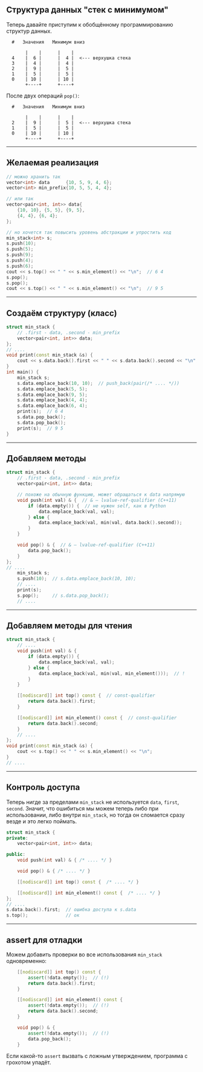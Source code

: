 ## Структура данных "стек с минимумом"
Теперь давайте приступим к обобщённому программированию структур данных.

```
  #   Значения   Минимум вниз

       |    |      |    |
  4    |  6 |      |  4 |  <--- верхушка стека
  3    |  4 |      |  4 |
  2    |  9 |      |  5 |
  1    |  5 |      |  5 |
  0    | 10 |      | 10 |
       +----+      +----+
```

После двух операций `pop()`:
```
  #   Значения   Минимум вниз

       |    |      |    |
  2    |  9 |      |  5 |  <--- верхушка стека
  1    |  5 |      |  5 |
  0    | 10 |      | 10 |
       +----+      +----+
```

---
## Желаемая реализация
```c++
// можно хранить так
vector<int> data      {10, 5, 9, 4, 6};
vector<int> min_prefix{10, 5, 5, 4, 4};

// или так
vector<pair<int, int>> data{
    {10, 10}, {5, 5}, {9, 5},
    {4, 4}, {6, 4};
};

// но хочется так повысить уровень абстракции и упростить код
min_stack<int> s;
s.push(10);
s.push(5);
s.push(9);
s.push(4);
s.push(6);
cout << s.top() << " " << s.min_element() << "\n";  // 6 4
s.pop();
s.pop();
cout << s.top() << " " << s.min_element() << "\n";  // 9 5
```

---
## Создаём структуру (класс)
```c++
struct min_stack {
    // .first - data, .second - min_prefix
    vector<pair<int, int>> data;
};
// ....
void print(const min_stack &s) {
    cout << s.data.back().first << " " << s.data.back().second << "\n";
}
int main() {
    min_stack s;
    s.data.emplace_back(10, 10);  // push_back(pair(/* .... */))
    s.data.emplace_back(5, 5);
    s.data.emplace_back(9, 5);
    s.data.emplace_back(4, 4);
    s.data.emplace_back(6, 4);
    print(s);  // 6 4
    s.data.pop_back();
    s.data.pop_back();
    print(s);  // 9 5
}
```

---
## Добавляем методы
```c++
struct min_stack {
    // .first - data, .second - min_prefix
    vector<pair<int, int>> data;

    // похоже на обычную функцию, может обращаться к data напрямую
    void push(int val) & {  // & — lvalue-ref-qualifier (C++11)
        if (data.empty()) {  // не нужен self, как в Python
            data.emplace_back(val, val);
        } else {
            data.emplace_back(val, min(val, data.back().second));
        }
    }

    void pop() & {  // & — lvalue-ref-qualifier (C++11)
        data.pop_back();
    }
};
// ....
    min_stack s;
    s.push(10);  // s.data.emplace_back(10, 10);
    // ....
    print(s);
    s.pop();     // s.data.pop_back();
    // ....
```


---
## Добавляем методы для чтения
```c++
struct min_stack {
    // ....
    void push(int val) & {
        if (data.empty()) {
            data.emplace_back(val, val);
        } else {
            data.emplace_back(val, min(val, min_element()));  // !
        }
    }

    [[nodiscard]] int top() const {  // const-qualifier
        return data.back().first;
    }

    [[nodiscard]] int min_element() const {  // const-qualifier
        return data.back().second;
    }
    // ....
};
void print(const min_stack &s) {
    cout << s.top() << " " << s.min_element() << "\n";
}
// ....
```

---
## Контроль доступа
Теперь нигде за пределами `min_stack` не используется `data`, `first`, `second`.
Значит, что ошибиться мы можем теперь либо при использовании,
либо внутри `min_stack`, но тогда он сломается сразу везде и это легко поймать.

```c++
struct min_stack {
private:
    vector<pair<int, int>> data;

public:
    void push(int val) & { /* .... */ }

    void pop() & { /* .... */ }

    [[nodiscard]] int top() const {  /* .... */ }

    [[nodiscard]] int min_element() const {  /* .... */ }
};
// ....
s.data.back().first;  // ошибка доступа к s.data
s.top();              // ок
```

---
## assert для отладки
Можем добавить проверки во все использования `min_stack`
одновременно:

```c++
    [[nodiscard]] int top() const {
        assert(!data.empty());  // (!)
        return data.back().first;
    }

    [[nodiscard]] int min_element() const {
        assert(!data.empty());  // (!)
        return data.back().second;
    }

    void pop() & {
        assert(!data.empty());  // (!)
        data.pop_back();
    }
```

Если какой-то `assert` вызвать с ложным утверждением,
программа с грохотом упадёт.
